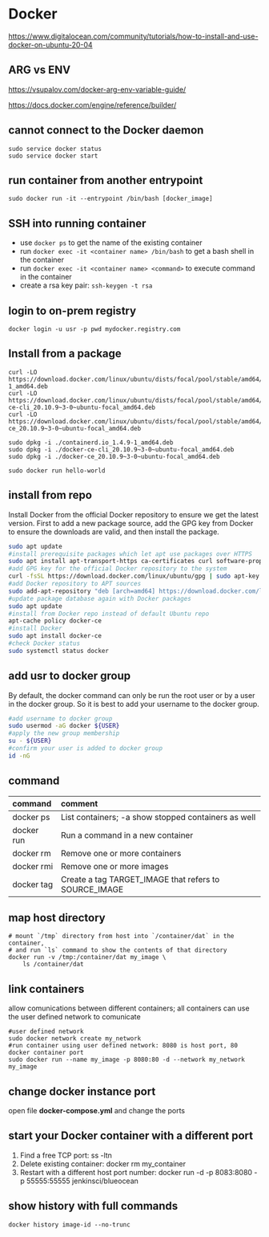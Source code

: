 # Docker

https://www.digitalocean.com/community/tutorials/how-to-install-and-use-docker-on-ubuntu-20-04

## ARG vs ENV
https://vsupalov.com/docker-arg-env-variable-guide/

https://docs.docker.com/engine/reference/builder/

## cannot connect to the Docker daemon
```
sudo service docker status
sudo service docker start
```

## run container from another entrypoint
```
sudo docker run -it --entrypoint /bin/bash [docker_image]
```

## SSH into running container
  * use `docker ps` to get the name of the existing container
  * run `docker exec -it <container name> /bin/bash` to get a bash shell in the container
  * run `docker exec -it <container name> <command>` to execute command in the container
  * create a rsa key pair: `ssh-keygen -t rsa`

## login to on-prem registry
```
docker login -u usr -p pwd mydocker.registry.com
```

## Install from a package
```
curl -LO https://download.docker.com/linux/ubuntu/dists/focal/pool/stable/amd64/containerd.io_1.4.9-1_amd64.deb
curl -LO https://download.docker.com/linux/ubuntu/dists/focal/pool/stable/amd64/docker-ce-cli_20.10.9~3-0~ubuntu-focal_amd64.deb
curl -LO https://download.docker.com/linux/ubuntu/dists/focal/pool/stable/amd64/docker-ce_20.10.9~3-0~ubuntu-focal_amd64.deb

sudo dpkg -i ./containerd.io_1.4.9-1_amd64.deb
sudo dpkg -i ./docker-ce-cli_20.10.9~3-0~ubuntu-focal_amd64.deb
sudo dpkg -i ./docker-ce_20.10.9~3-0~ubuntu-focal_amd64.deb

sudo docker run hello-world
```

## install from repo
Install Docker from the official Docker repository to ensure we get the latest version. First to add a new package source, add the GPG key from Docker to ensure the downloads are valid, and then install the package.

```bash
sudo apt update
#install prerequisite packages which let apt use packages over HTTPS
sudo apt install apt-transport-https ca-certificates curl software-properties-common
#add GPG key for the official Docker repository to the system
curl -fsSL https://download.docker.com/linux/ubuntu/gpg | sudo apt-key add -
#add Docker repository to APT sources
sudo add-apt-repository "deb [arch=amd64] https://download.docker.com/linux/ubuntu focal stable"
#update package database again with Docker packages
sudo apt update
#install from Docker repo instead of default Ubuntu repo
apt-cache policy docker-ce
#install Docker
sudo apt install docker-ce
#check Docker status
sudo systemctl status docker
```

## add usr to docker group
By default, the docker command can only be run the root user or by a user in the docker group. So it is best to add your username to the docker group.
```bash
#add username to docker group
sudo usermod -aG docker ${USER}
#apply the new group membership
su - ${USER}
#confirm your user is added to docker group
id -nG
```

## command
|command |comment |
|:--|:--|
|docker ps |List containers; -a show stopped containers as well|
|docker run |Run a command in a new container|
|docker rm |Remove one or more containers|
|docker rmi |Remove one or more images|
|docker tag |Create a tag TARGET_IMAGE that refers to SOURCE_IMAGE|

## map host directory
```
# mount `/tmp` directory from host into `/container/dat` in the container, 
# and run `ls` command to show the contents of that directory
docker run -v /tmp:/container/dat my_image \
    ls /container/dat
```

## link containers
allow comunications between different containers; all containers can use the user defined network to comunicate
```
#user defined network
sudo docker network create my_network
#run container using user defined network: 8080 is host port, 80 docker container port
sudo docker run --name my_image -p 8080:80 -d --network my_network my_image
```

## change docker instance port
open file **docker-compose.yml** and change the ports

## start your Docker container with a different port
1. Find a free TCP port: ss -ltn
2. Delete existing container: docker rm my_container
3. Restart with a different host port number: docker run -d -p 8083:8080 -p 55555:55555 jenkinsci/blueocean

## show history with full commands
```
docker history image-id --no-trunc
```
